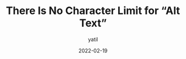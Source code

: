 ---
author: yatil
date: 2022-02-19
tags:
  - accessibility
  - html
target_url: https://yatil.net/blog/there-is-no-character-limit-for-alt-text
title: There Is No Character Limit for “Alt Text”
---